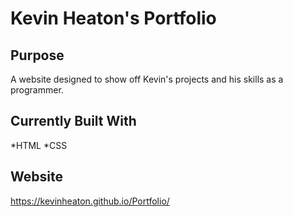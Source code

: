 # Kevin Heaton's Portfolio

## Purpose
A website designed to show off Kevin's projects and his skills as a programmer.

## Currently Built With
*HTML
*CSS

## Website
https://kevinheaton.github.io/Portfolio/ 
